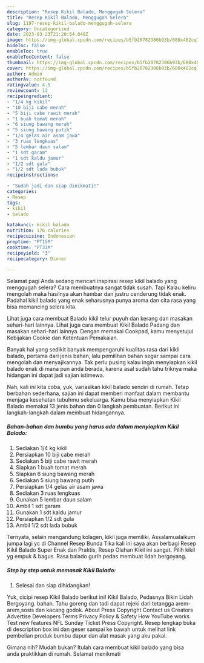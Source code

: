 ```yaml
---
description: "Resep Kikil Balado, Menggugah Selera"
title: "Resep Kikil Balado, Menggugah Selera"
slug: 1197-resep-kikil-balado-menggugah-selera
category: Uncategorized
date: 2023-03-23T21:20:54.048Z
image: https://img-global.cpcdn.com/recipes/b5fb20782386b93b/680x482cq70/kikil-balado-foto-resep-utama.jpg
hideToc: false
enableToc: true
enableTocContent: false
thumbnail: https://img-global.cpcdn.com/recipes/b5fb20782386b93b/680x482cq70/kikil-balado-foto-resep-utama.jpg
cover: https://img-global.cpcdn.com/recipes/b5fb20782386b93b/680x482cq70/kikil-balado-foto-resep-utama.jpg
author: Admin
authorAv: notfound
ratingvalue: 4.5
reviewcount: 13
recipeingredient:
- "1/4 kg kikil"
- "10 biji cabe merah"
- "5 biji cabe rawit merah"
- "1 buah tomat merah"
- "6 siung bawang merah"
- "5 siung bawang putih"
- "1/4 gelas air asam jawa"
- "3 ruas lengkuas"
- "5 lembar daun salam"
- "1 sdt garam"
- "1 sdt kaldu jamur"
- "1/2 sdt gula"
- "1/2 sdt lada bubuk"
recipeinstructions:

- "Sudah jadi dan siap dinikmati!"
categories:
- Resep
tags:
- kikil
- balado

katakunci: kikil balado 
nutrition: 176 calories
recipecuisine: Indonesian
preptime: "PT15M"
cooktime: "PT31M"
recipeyield: "3"
recipecategory: Dinner

---
```



Selamat pagi Anda sedang mencari inspirasi resep kikil balado yang menggugah selera? Cara membuatnya sangat tidak susah. Tapi Kalau keliru mengolah maka hasilnya akan hambar dan justru cenderung tidak enak. Padahal kikil balado yang enak seharusnya punya aroma dan cita rasa yang bisa memancing selera kita.


Lihat juga cara membuat Balado kikil telur puyuh dan kerang dan masakan sehari-hari lainnya. Lihat juga cara membuat Kikil Balado Padang dan masakan sehari-hari lainnya. Dengan memakai Cookpad, kamu menyetujui Kebijakan Cookie dan Ketentuan Pemakaian.

Banyak hal yang sedikit banyak mempengaruhi kualitas rasa dari kikil balado, pertama dari jenis bahan, lalu pemilihan bahan segar sampai cara mengolah dan menyajikannya. Tak perlu pusing kalau ingin menyiapkan kikil balado enak di mana pun anda berada, karena asal sudah tahu triknya maka hidangan ini dapat jadi sajian istimewa.


Nah, kali ini kita coba, yuk, variasikan kikil balado sendiri di rumah. Tetap berbahan sederhana, sajian ini dapat memberi manfaat dalam membantu menjaga kesehatan tubuhmu sekeluarga. Kamu bisa menyiapkan Kikil Balado memakai 13 jenis bahan dan 0 langkah pembuatan. Berikut ini langkah-langkah dalam membuat hidangannya.

<!--inarticleads1-->

##### Bahan-bahan dan bumbu yang harus ada dalam menyiapkan Kikil Balado:

1. Sediakan 1/4 kg kikil
1. Persiapkan 10 biji cabe merah
1. Sediakan 5 biji cabe rawit merah
1. Siapkan 1 buah tomat merah
1. Siapkan 6 siung bawang merah
1. Sediakan 5 siung bawang putih
1. Persiapkan 1/4 gelas air asam jawa
1. Sediakan 3 ruas lengkuas
1. Gunakan 5 lembar daun salam
1. Ambil 1 sdt garam
1. Gunakan 1 sdt kaldu jamur
1. Persiapkan 1/2 sdt gula
1. Ambil 1/2 sdt lada bubuk


Ternyata, selain mengandung kolagen, kikil juga memiliki. Assalamualaikum jumpa lagi yc di Channel Resep Bunda Tika kali ini saya akan berbagi Resep Kikil Balado Super Enak dan Praktis, Resep Olahan Kikil ini sangat. Pilih kikil yg empuk &amp; bagus. Rasa balado gurih pedas membuat lidah bergoyang. 

<!--inarticleads2-->

##### Step by step untuk memasak Kikil Balado:


1. Selesai dan siap dihidangkan!

Yuk, cicipi resep Kikil Balado berikut ini! Kikil Balado, Pedasnya Bikin Lidah Bergoyang. bahan. Tahu goreng dan tadi dapat rejeki dari tetangga arem-arem,sosis dan kacang godok. About Press Copyright Contact us Creators Advertise Developers Terms Privacy Policy &amp; Safety How YouTube works Test new features NFL Sunday Ticket Press Copyright. Resep lengkap buka di description box ini dan geser sampai ke bawah untuk melihat link pembelian produk bumbu dapur dan alat masak yang aku pakai. 

Gimana nih? Mudah bukan? Itulah cara membuat kikil balado yang bisa anda praktikkan di rumah. Selamat menikmati
